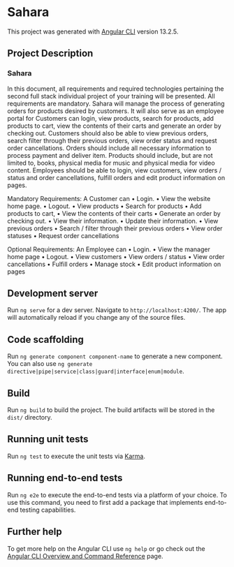 # Sahara

This project was generated with [Angular CLI](https://github.com/angular/angular-cli) version 13.2.5.

## Project Description

### Sahara

In this document, all requirements and required technologies pertaining the second full stack individual project of your training will be presented. 
All requirements are mandatory. 
Sahara will manage the process of generating orders for products desired by customers. It will also serve as an employee portal for 
Customers can login, view products, search for products, add products to cart, view the contents of their carts and generate an order by checking out.
Customers should also be able to view previous orders, search filter through their previous orders, view order status and request order cancellations.
Orders should include all necessary information to process payment and deliver item.
Products should include, but are not limited to, books, physical media for music and physical media for video content.
Employees should be able to login, view customers, view orders / status and order cancellations, fulfill orders and edit product information on pages. 

Mandatory Requirements:
A Customer can
• Login. 
• View the website home page.
• Logout. 
• View products 
• Search for products 
• Add products to cart, 
• View the contents of their carts 
• Generate an order by checking out.
• View their information. 
• Update their information. 
• View previous orders 
• Search / filter through their previous orders 
• View order statuses
• Request order cancellations 

Optional Requirements:
An Employee can
• Login.
• View the manager home page
• Logout.
• View customers
• View orders / status
• View order cancellations
• Fulfill orders
• Manage stock
• Edit product information on pages

## Development server

Run `ng serve` for a dev server. Navigate to `http://localhost:4200/`. The app will automatically reload if you change any of the source files.

## Code scaffolding

Run `ng generate component component-name` to generate a new component. You can also use `ng generate directive|pipe|service|class|guard|interface|enum|module`.

## Build

Run `ng build` to build the project. The build artifacts will be stored in the `dist/` directory.

## Running unit tests

Run `ng test` to execute the unit tests via [Karma](https://karma-runner.github.io).

## Running end-to-end tests

Run `ng e2e` to execute the end-to-end tests via a platform of your choice. To use this command, you need to first add a package that implements end-to-end testing capabilities.

## Further help

To get more help on the Angular CLI use `ng help` or go check out the [Angular CLI Overview and Command Reference](https://angular.io/cli) page.
